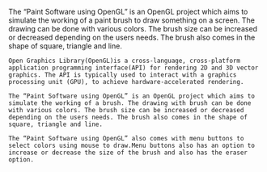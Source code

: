 The “Paint Software using OpenGL” is an OpenGL project which aims to simulate the working of a paint brush to draw something on a screen. The drawing can be done with various colors. The brush size can be increased or decreased depending on the users needs. The brush also comes in the shape of square, triangle and line.

	Open Graphics Library(OpenGL)is a cross-language, cross-platform application programming interface(API) for rendering 2D and 3D vector graphics. The API is typically used to interact with a graphics processing unit (GPU), to achieve hardware-accelerated rendering.

	The “Paint Software using OpenGL” is an OpenGL project which aims to simulate the working of a brush. The drawing with brush can be done with various colors. The brush size can be increased or decreased depending on the users needs. The brush also comes in the shape of square, triangle and line.

	The “Paint Software using OpenGL” also comes with menu buttons to select colors using mouse to draw.Menu buttons also has an option to increase or decrease the size of the brush and also has the eraser option.

